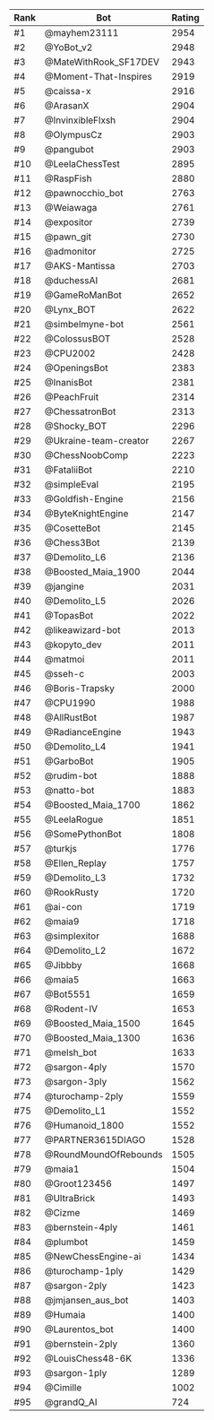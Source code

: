 Rank|Bot|Rating
---|---|---
#1|@mayhem23111|2954
#2|@YoBot_v2|2948
#3|@MateWithRook_SF17DEV|2943
#4|@Moment-That-Inspires|2919
#5|@caissa-x|2916
#6|@ArasanX|2904
#7|@InvinxibleFlxsh|2904
#8|@OlympusCz|2903
#9|@pangubot|2903
#10|@LeelaChessTest|2895
#11|@RaspFish|2880
#12|@pawnocchio_bot|2763
#13|@Weiawaga|2761
#14|@expositor|2739
#15|@pawn_git|2730
#16|@admonitor|2725
#17|@AKS-Mantissa|2703
#18|@duchessAI|2681
#19|@GameRoManBot|2652
#20|@Lynx_BOT|2622
#21|@simbelmyne-bot|2561
#22|@ColossusBOT|2528
#23|@CPU2002|2428
#24|@OpeningsBot|2383
#25|@InanisBot|2381
#26|@PeachFruit|2314
#27|@ChessatronBot|2313
#28|@Shocky_BOT|2296
#29|@Ukraine-team-creator|2267
#30|@ChessNoobComp|2223
#31|@FataliiBot|2210
#32|@simpleEval|2195
#33|@Goldfish-Engine|2156
#34|@ByteKnightEngine|2147
#35|@CosetteBot|2145
#36|@Chess3Bot|2139
#37|@Demolito_L6|2136
#38|@Boosted_Maia_1900|2044
#39|@jangine|2031
#40|@Demolito_L5|2026
#41|@TopasBot|2022
#42|@likeawizard-bot|2013
#43|@kopyto_dev|2011
#44|@matmoi|2011
#45|@sseh-c|2003
#46|@Boris-Trapsky|2000
#47|@CPU1990|1988
#48|@AllRustBot|1987
#49|@RadianceEngine|1943
#50|@Demolito_L4|1941
#51|@GarboBot|1905
#52|@rudim-bot|1888
#53|@natto-bot|1883
#54|@Boosted_Maia_1700|1862
#55|@LeelaRogue|1851
#56|@SomePythonBot|1808
#57|@turkjs|1776
#58|@Ellen_Replay|1757
#59|@Demolito_L3|1732
#60|@RookRusty|1720
#61|@ai-con|1719
#62|@maia9|1718
#63|@simplexitor|1688
#64|@Demolito_L2|1672
#65|@Jibbby|1668
#66|@maia5|1663
#67|@Bot5551|1659
#68|@Rodent-IV|1653
#69|@Boosted_Maia_1500|1645
#70|@Boosted_Maia_1300|1636
#71|@melsh_bot|1633
#72|@sargon-4ply|1570
#73|@sargon-3ply|1562
#74|@turochamp-2ply|1559
#75|@Demolito_L1|1552
#76|@Humanoid_1800|1552
#77|@PARTNER3615DIAGO|1528
#78|@RoundMoundOfRebounds|1505
#79|@maia1|1504
#80|@Groot123456|1497
#81|@UltraBrick|1493
#82|@Cizme|1469
#83|@bernstein-4ply|1461
#84|@plumbot|1459
#85|@NewChessEngine-ai|1434
#86|@turochamp-1ply|1429
#87|@sargon-2ply|1423
#88|@jmjansen_aus_bot|1403
#89|@Humaia|1400
#90|@Laurentos_bot|1400
#91|@bernstein-2ply|1360
#92|@LouisChess48-6K|1336
#93|@sargon-1ply|1289
#94|@Cimille|1002
#95|@grandQ_AI|724
